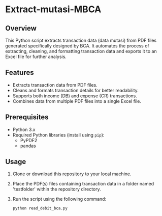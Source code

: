 # Extract-mutasi-MBCA
## Overview

This Python script extracts transaction data (data mutasi) from PDF files generated specifically designed by BCA. It automates the process of extracting, cleaning, and formatting transaction data and exports it to an Excel file for further analysis.

## Features

- Extracts transaction data from PDF files.
- Cleans and formats transaction details for better readability.
- Supports both income (DB) and expense (CR) transactions.
- Combines data from multiple PDF files into a single Excel file.

## Prerequisites

- Python 3.x
- Required Python libraries (install using `pip`):
  - PyPDF2
  - pandas

## Usage

1. Clone or download this repository to your local machine.

2. Place the PDF(s) files containing transaction data in a folder named 'testfolder' within the repository directory.

3. Run the script using the following command:

   ```bash
   python read_debit_bca.py
